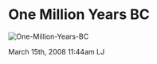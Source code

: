 # One Million Years BC

![One-Million-Years-BC](http://www.mentalfloss.com/wp-content/uploads/2007/07/MFOne-Million-Years-BC--C10101932.jpeg)

<span id="timestamp"> March 15th, 2008 11:44am </span> <span
class="tag">LJ</span>
